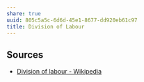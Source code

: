 ```yaml
---
share: true
uuid: 805c5a5c-6d6d-45e1-8677-dd920eb61c97
title: Division of Labour
---
```

## Sources

* [Division of labour - Wikipedia](https://en.wikipedia.org/wiki/Division_of_labour)